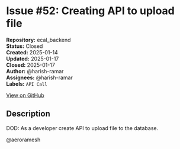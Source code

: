 # Issue #52: Creating API to upload file

**Repository:** ecal_backend  
**Status:** Closed  
**Created:** 2025-01-14  
**Updated:** 2025-01-17  
**Closed:** 2025-01-17  
**Author:** @harish-ramar  
**Assignees:** @harish-ramar  
**Labels:** `API Call`  

[View on GitHub](https://github.com/Simtestlab/ecal_backend/issues/52)

## Description

DOD: As a developer create API to upload file to the database.

@aeroramesh 